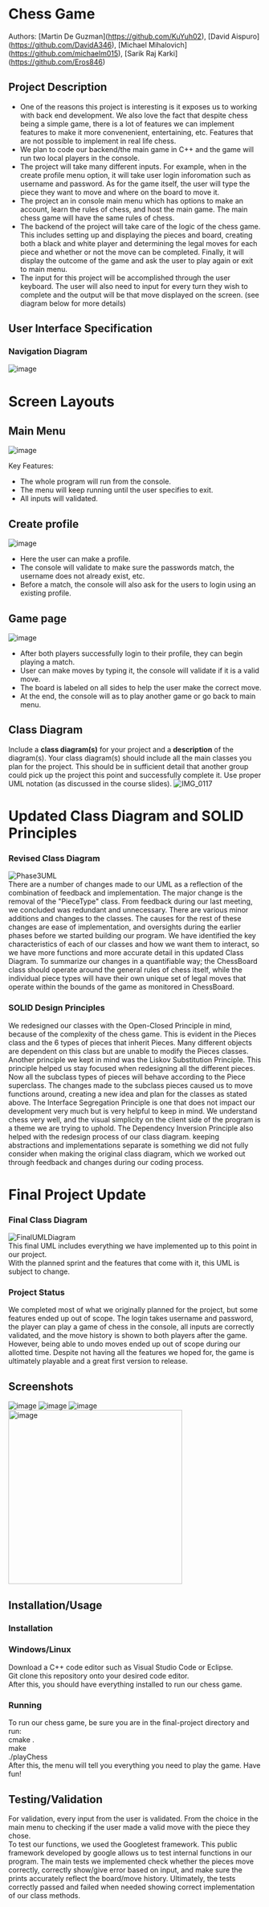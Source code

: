 
# Chess Game
 
 Authors: \[Martin De Guzman](https://github.com/KuYuh02),  \[David Aispuro](https://github.com/DavidA346),  \[Michael Mihalovich](https://github.com/michaelm015),  \[Sarik Raj Karki](https://github.com/Eros846)

## Project Description
 * One of the reasons this project is interesting is it exposes us to working with back end development. We also love the fact that despite chess being a simple game, there is a lot of features we can implement features to make it more convenenient, entertaining, etc. Features that are not possible to implement in real life chess. 
 * We plan to code our backend/the main game in C++ and the game will run two local players in the console.
 * The project will take many different inputs. For example, when in the create profile menu option, it will take user login inforomation such as username and password. As for the game itself, the user will type the piece they want to move and where on the board to move it.  
 * The project an in console main menu which has options to make an account, learn the rules of chess, and host the main game. The main chess game will have the same rules of chess.
 * The backend of the project will take care of the logic of the chess game. This includes setting up and displaying the pieces and board, creating both a black and white player and determining the legal moves for each piece and whether or not the move can be completed. Finally, it will display the outcome of the game and ask the user to play again or exit to main menu.
 * The input for this project will be accomplished through the user keyboard. The user will also need to input for every turn they wish to complete and the output will be that move displayed on the screen. (see diagram below for more details)


## User Interface Specification

### Navigation Diagram
![image](https://github.com/cs100/final-project-mdeg011-skark010-daisp002-mmiha004/assets/57105334/ce02b2b2-6e1e-413f-971a-e8707f7c6376)

# Screen Layouts

## Main Menu
![image](https://github.com/cs100/final-project-mdeg011-skark010-daisp002-mmiha004/assets/57105334/c412f5b8-75ba-4602-9312-e846b35e1133)

Key Features:
- The whole program will run from the console.
- The menu will keep running until the user specifies to exit.
- All inputs will validated.

## Create profile
![image](https://github.com/cs100/final-project-mdeg011-skark010-daisp002-mmiha004/assets/57105334/e7678b79-f094-4033-9a46-ba14727394dd)
- Here the user can make a profile. 
- The console will validate to make sure the passwords match, the username does not already exist, etc.
- Before a match, the console will also ask for the users to login using an existing profile. 

## Game page
![image](https://github.com/cs100/final-project-mdeg011-skark010-daisp002-mmiha004/assets/57105334/d96b4937-5120-4036-be20-99957058056d)
- After both players successfully login to their profile, they can begin playing a match. 
- User can make moves by typing it, the console will validate if it is a valid move. 
- The board is labeled on all sides to help the user make the correct move. 
- At the end, the console will as to play another game or go back to main menu. 

## Class Diagram
 Include a **class diagram(s)** for your project and a **description** of the diagram(s). Your class diagram(s) should include all the main classes you plan for the project. This should be in sufficient detail that another group could pick up the project this point and successfully complete it. Use proper UML notation (as discussed in the course slides).
![IMG_0117](https://github.com/cs100/final-project-mdeg011-skark010-daisp002-mmiha004/assets/88258745/718ebf95-f786-4772-aeab-d52006fc5d8c)


# Updated Class Diagram and SOLID Principles

### Revised Class Diagram
 ![Phase3UML](https://github.com/cs100/final-project-mdeg011-skark010-daisp002-mmiha004/assets/146981459/4cd6eaff-4242-4b31-b2a4-f7163a8ca2ef)
 <br> There are a number of changes made to our UML as a reflection of the combination of feedback and implementation. The major change is the removal of the "PieceType" class. From feedback during our last meeting, we concluded was redundant and unnecessary. There are various minor additions and changes to the classes. The causes for the rest of these changes are ease of implementation, and oversights during the earlier phases before we started building our program. We have identified the key characteristics of each of our classes and how we want them to interact, so we have more functions and more accurate detail in this updated Class Diagram. To summarize our changes in a quantifiable way; the ChessBoard class should operate around the general rules of chess itself, while the individual piece types will have their own unique set of legal moves that operate within the bounds of the game as monitored in ChessBoard.

### SOLID Design Principles
 We redesigned our classes with the Open-Closed Principle in mind, because of the complexity of the chess game. This is evident in the Pieces class and the 6 types of pieces that inherit Pieces. Many different objects are dependent on this class but are unable to modify the Pieces classes. 
 Another principle we kept in mind was the Liskov Substitution Principle. This principle helped us stay focused when redesigning all the different pieces. Now all the subclass types of pieces will behave according to the Piece superclass. The changes made to the subclass pieces caused us to move functions around, creating a new idea and plan for the classes as stated above.
 The Interface Segregation Principle is one that does not impact our development very much but is very helpful to keep in mind. We understand chess very well, and the visual simplicity on the client side of the program is a theme we are trying to uphold.
 The Dependency Inversion Principle also helped with the redesign process of our class diagram. keeping abstractions and implementations separate is something we did not fully consider when making the original class diagram, which we worked out through feedback and changes during our coding process.

# Final Project Update

 ### Final Class Diagram
 ![FinalUMLDiagram](https://github.com/cs100/final-project-mdeg011-skark010-daisp002-mmiha004/assets/146981459/8c1dcf7b-5803-4ccd-843c-a7951699ea54)
 <br> This final UML includes everything we have implemented up to this point in our project.
 <br> With the planned sprint and the features that come with it, this UML is subject to change.
 <br>
 ### Project Status
 We completed most of what we originally planned for the project, but some features ended up out of scope. The login takes username and password, the player can play a game of chess in the console, all inputs are correctly validated, and the move history is shown to both players after the game. However, being able to undo moves ended up out of scope during our allotted time. Despite not having all the features we hoped for, the game is ultimately playable and a great first version to release. 
 
 ## Screenshots
![image](https://github.com/cs100/final-project-mdeg011-skark010-daisp002-mmiha004/assets/57105334/344595b1-5d71-4859-b8f3-2cee791f11bb)
![image](https://github.com/cs100/final-project-mdeg011-skark010-daisp002-mmiha004/assets/57105334/d49f27a5-d835-4acb-aa2b-9ed49bc86f59)
![image](https://github.com/cs100/final-project-mdeg011-skark010-daisp002-mmiha004/assets/57105334/554ced92-4f7c-4eed-b695-ae0be570de2b)
<br>
<img width="346" alt="image" src="https://github.com/cs100/final-project-mdeg011-skark010-daisp002-mmiha004/assets/57105334/bd5d7560-7d49-446c-95e4-2cdc51e73956">

 ## Installation/Usage
 ### Installation
 ### Windows/Linux
  Download a C++ code editor such as Visual Studio Code or Eclipse.
 <br> Git clone this repository onto your desired code editor.  
  After this, you should have everything installed to run our chess game. 
 ### Running
 To run our chess game, be sure you are in the final-project directory and run:
 <br> cmake .
 <br> make
 <br> ./playChess
 <br> After this, the menu will tell you everything you need to play the game. Have fun!
 ## Testing/Validation
 For validation, every input from the user is validated. From the choice in the main menu to checking if the user made a valid move with the piece they chose. 
 <br> To test our functions, we used the Googletest framework. This public framework developed by google allows us to test internal functions in our program. The main tests we implemented check whether the pieces move correctly, correctly show/give error based on input, and make sure the prints accurately reflect the board/move history. Ultimately, the tests correctly passed and failed when needed showing correct implementation of our class methods. 
 
